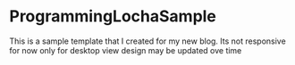 # ProgrammingLochaSample
This is a sample template that I created for my new blog.
Its not responsive for now only for desktop view design may be updated ove time
